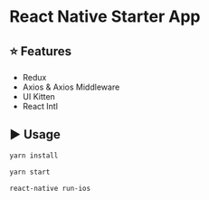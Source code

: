 # React Native Starter App


## :star: Features

- Redux
- Axios & Axios Middleware
- UI Kitten
- React Intl 

## :arrow_forward: Usage

```sh
yarn install
```

```sh
yarn start
```

```sh
react-native run-ios 
```